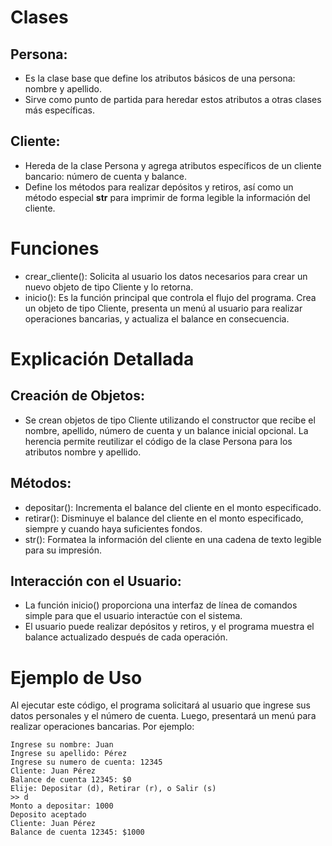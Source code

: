 # Clases
## Persona:

- Es la clase base que define los atributos básicos de una persona: nombre y apellido.
- Sirve como punto de partida para heredar estos atributos a otras clases más específicas.
## Cliente:

- Hereda de la clase Persona y agrega atributos específicos de un cliente bancario: número de cuenta y balance.
- Define los métodos para realizar depósitos y retiros, así como un método especial __str__ para imprimir de forma legible la información del cliente.

# Funciones
- crear_cliente():
 Solicita al usuario los datos necesarios para crear un nuevo objeto de tipo Cliente y lo retorna.
- inicio():
Es la función principal que controla el flujo del programa.
Crea un objeto de tipo Cliente, presenta un menú al usuario para realizar operaciones bancarias, y actualiza el balance en consecuencia.

# Explicación Detallada
## Creación de Objetos:

- Se crean objetos de tipo Cliente utilizando el constructor que recibe el nombre, apellido, número de cuenta y un balance inicial opcional.
La herencia permite reutilizar el código de la clase Persona para los atributos nombre y apellido.
## Métodos:

- depositar(): Incrementa el balance del cliente en el monto especificado.
- retirar(): Disminuye el balance del cliente en el monto especificado, siempre y cuando haya suficientes fondos.
- str(): Formatea la información del cliente en una cadena de texto legible para su impresión.
## Interacción con el Usuario:

- La función inicio() proporciona una interfaz de línea de comandos simple para que el usuario interactúe con el sistema.
- El usuario puede realizar depósitos y retiros, y el programa muestra el balance actualizado después de cada operación.

# Ejemplo de Uso
Al ejecutar este código, el programa solicitará al usuario que ingrese sus datos personales y el número de cuenta. Luego, presentará un menú para realizar operaciones bancarias. Por ejemplo:
```
Ingrese su nombre: Juan
Ingrese su apellido: Pérez
Ingrese su numero de cuenta: 12345
Cliente: Juan Pérez
Balance de cuenta 12345: $0
Elije: Depositar (d), Retirar (r), o Salir (s)
>> d
Monto a depositar: 1000
Deposito aceptado
Cliente: Juan Pérez
Balance de cuenta 12345: $1000
```
